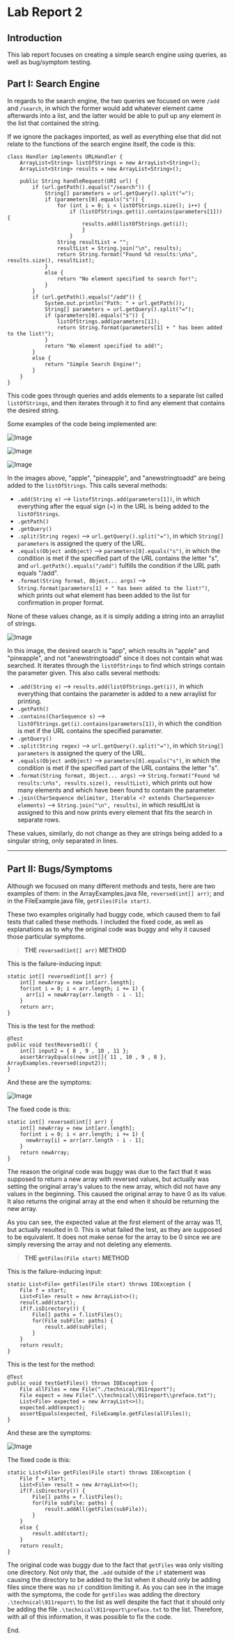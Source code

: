 # Lab Report 2
## Introduction
This lab report focuses on creating a simple search engine using queries, as well as bug/symptom testing.




## Part I: Search Engine 
In regards to the search engine, the two queries we focused on were `/add` and `/search`, in which the former would add whatever element came afterwards into a list, and the latter would be able to pull up any element in the list that contained the string. 

If we ignore the packages imported, as well as everything else that did not relate to the functions of the search engine itself, the code is this:
```
class Handler implements URLHandler {
    ArrayList<String> listOfStrings = new ArrayList<String>();
    ArrayList<String> results = new ArrayList<String>();

    public String handleRequest(URI url) {
        if (url.getPath().equals("/search")) {
            String[] parameters = url.getQuery().split("=");
            if (parameters[0].equals("s")) {
                for (int i = 0; i < listOfStrings.size(); i++) {
                    if (listOfStrings.get(i).contains(parameters[1])) {
                        results.add(listOfStrings.get(i));
                        }
                    }
                String resultList = "";
                resultList = String.join("\n", results);
                return String.format("Found %d results:\n%s", results.size(), resultList); 
            }
            else {
                return "No element specified to search for!";
            }
        }
        if (url.getPath().equals("/add")) {
            System.out.println("Path: " + url.getPath());
            String[] parameters = url.getQuery().split("=");
            if (parameters[0].equals("s")) {
                listOfStrings.add(parameters[1]);
                return String.format(parameters[1] + " has been added to the list!");
            }
            return "No element specified to add!";
        }
        else {
            return "Simple Search Engine!";
        }
    }
}
```
This code goes through queries and adds elements to a separate list called `listOfStrings`, and then iterates through it to find any element that contains the desired string.


Some examples of the code being implemented are:

![Image](Screenshot9.png)

![Image](Screenshot10.png)

![Image](Screenshot11.png)

In the images above, "apple", "pineapple", and "anewstringtoadd" are being added to the `listOfStrings`. This calls several methods: 
* `.add(String e)` --> `listofStrings.add(parameters[1])`, in which everything after the equal sign (=) in the URL is being added to the `listOfStrings`.
* `.getPath()`
* `.getQuery()`
* `.split(String regex)` --> `url.getQuery().split("=")`, in which `String[] parameters` is assigned the query of the URL.
* `.equals(Object anObject)` --> `parameters[0].equals("s")`, in which the condition is met if the specified part of the URL contains the letter "s", and `url.getPath().equals("/add")` fulfills the condition if the URL path equals "/add".
* `.format(String format, Object... args)` --> `String.format(parameters[1] + " has been added to the list!")`, which prints out what element has been added to the list for confirmation in proper format.

None of these values change, as it is simply adding a string into an arraylist of strings. 

![Image](Screenshot12.png)

In this image, the desired search is "app", which results in "apple" and "pineapple", and not "anewstringtoadd" since it does not contain what was searched. It iterates through the `listOfStrings` to find which strings contain the parameter given. This also calls several methods: 
* `.add(String e)` --> `results.add(listOfStrings.get(i))`, in which everything that contains the parameter is added to a new arraylist for printing.
* `.getPath()`
* `.contains(CharSequence s)` --> `listOfStrings.get(i).contains(parameters[1])`, in which the condition is met if the URL contains the specified parameter.
* `.getQuery()`
* `.split(String regex)` --> `url.getQuery().split("=")`, in which `String[] parameters` is assigned the query of the URL.
* `.equals(Object anObject)` --> `parameters[0].equals("s")`, in which the condition is met if the specified part of the URL contains the letter "s". 
* `.format(String format, Object... args)` --> `String.format("Found %d results:\n%s", results.size(), resultList)`, which prints out how many elements and which have been found to contain the parameter. 
* `.join(CharSequence delimiter, Iterable <? extends CharSequence> elements)` --> `String.join("\n", results)`, in which resultList is assigned to this and now prints every element that fits the search in separate rows.

These values, similarly, do not change as they are strings being added to a singular string, only separated in lines.

***

## Part II: Bugs/Symptoms 
Although we focused on many different methods and tests, here are two examples of them: in the ArrayExamples.java file, `reversed(int[] arr)`; and in the FileExample.java file, `getFiles(File start)`. 

These two examples originally had buggy code, which caused them to fail tests that called these methods. I included the fixed code, as well as explanations as to why the original code was buggy and why it caused those particular symptoms.

> **THE `reversed(int[] arr)` METHOD**

This is the failure-inducing input:

```
static int[] reversed(int[] arr) {
    int[] newArray = new int[arr.length];
    for(int i = 0; i < arr.length; i += 1) {
      arr[i] = newArray[arr.length - i - 1];
    }
    return arr;
}
```

This is the test for the method:

```
@Test
public void testReversed1() {
    int[] input2 = { 8 , 9 , 10 , 11 };
    assertArrayEquals(new int[]{ 11 , 10 , 9 , 8 }, ArrayExamples.reversed(input2));
}
```

And these are the symptoms:

![Image](Screenshot13.png)

The fixed code is this:

```
static int[] reversed(int[] arr) {
    int[] newArray = new int[arr.length];
    for(int i = 0; i < arr.length; i += 1) {
      newArray[i] = arr[arr.length - i - 1];
    }
    return newArray;
}
```

The reason the original code was buggy was due to the fact that it was supposed to return a new array with reversed values, but actually was setting the original array's values to the new array, which did not have any values in the beginning. This caused the original array to have 0 as its value. It also returns the original array at the end when it should be returning the new array. 

As you can see, the expected value at the first element of the array was 11, but actually resulted in 0. This is what failed the test, as they are supposed to be equivalent. It does not make sense for the array to be 0 since we are simply reversing the array and not deleting any elements. 

> **THE `getFiles(File start)` METHOD**

This is the failure-inducing input:

```
static List<File> getFiles(File start) throws IOException {
    File f = start;
    List<File> result = new ArrayList<>();
    result.add(start);
    if(f.isDirectory()) {
        File[] paths = f.listFiles();
        for(File subFile: paths) {
            result.add(subFile);
        } 
    }
    return result;
}
```

This is the test for the method:

```
@Test 
public void testGetFiles() throws IOException {
    File allFiles = new File("./technical/911report");
    File expect = new File(".\\technical\\911report\\preface.txt");
    List<File> expected = new ArrayList<>();
    expected.add(expect);
    assertEquals(expected, FileExample.getFiles(allFiles));
}
```

And these are the symptoms:

![Image](Screenshot14.png)

The fixed code is this:

```
static List<File> getFiles(File start) throws IOException {
    File f = start;
    List<File> result = new ArrayList<>();
    if(f.isDirectory()) {
        File[] paths = f.listFiles();
        for(File subFile: paths) {
            result.addAll(getFiles(subFile));
        }
    }
    else {
        result.add(start);
    }
    return result;
}
```

The original code was buggy due to the fact that `getFiles` was only visiting one directory. Not only that, the `.add` outside of the `if` statement was causing the directory to be added to the list when it should only be adding files since there was no `if` condition limiting it. As you can see in the image with the symptoms, the code for `getFiles` was adding the directory `.\technical\911report\` to the list as well despite the fact that it should only be adding the file `.\technical\911report\preface.txt` to the list. Therefore, with all of this information, it was possible to fix the code. 




End.